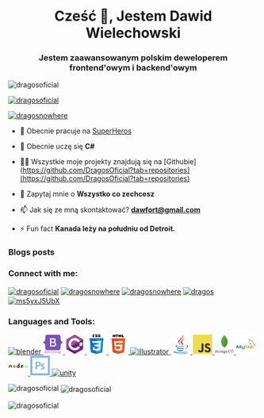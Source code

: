 <h1 align="center">Cześć 👋, Jestem Dawid Wielechowski</h1>
<h3 align="center">Jestem zaawansowanym polskim deweloperem frontend'owym i backend'owym</h3>

<p align="left"> <img src="https://komarev.com/ghpvc/?username=dragosoficial&label=Wy%C5%9Bwietlenia%20profilu&color=0e75b6&style=flat" alt="dragosoficial" /> </p>

<p align="left"> <a href="https://github.com/ryo-ma/github-profile-trophy"><img src="https://github-profile-trophy.vercel.app/?username=dragosoficial" alt="dragosoficial" /></a> </p>

<p align="left"> <a href="https://twitter.com/dragosnowhere" target="blank"><img src="https://img.shields.io/twitter/follow/dragosnowhere?logo=twitter&style=for-the-badge" alt="dragosnowhere" /></a> </p>

- 🔭 Obecnie pracuje na [SuperHeros](https://github.com/DragosOficial/SuperHeros)

- 🌱 Obecnie uczę się **C#**

- 👨‍💻 Wszystkie moje projekty znajdują się na [Githubie](https://github.com/DragosOficial?tab=repositories](https://github.com/DragosOficial?tab=repositories)

- 💬 Zapytaj mnie o **Wszystko co zechcesz**

- 📫 Jak się ze mną skontaktować? **dawfort@gmail.com**

- ⚡ Fun fact **Kanada leży na południu od Detroit.**

### Blogs posts
<!-- BLOG-POST-LIST:START -->
<!-- BLOG-POST-LIST:END -->

<h3 align="left">Connect with me:</h3>
<p align="left">
<a href="https://dev.to/dragosoficial" target="blank"><img align="center" src="https://raw.githubusercontent.com/rahuldkjain/github-profile-readme-generator/master/src/images/icons/Social/devto.svg" alt="dragosoficial" height="30" width="40" /></a>
<a href="https://twitter.com/dragosnowhere" target="blank"><img align="center" src="https://raw.githubusercontent.com/rahuldkjain/github-profile-readme-generator/master/src/images/icons/Social/twitter.svg" alt="dragosnowhere" height="30" width="40" /></a>
<a href="https://instagram.com/dragosnowhere" target="blank"><img align="center" src="https://raw.githubusercontent.com/rahuldkjain/github-profile-readme-generator/master/src/images/icons/Social/instagram.svg" alt="dragosnowhere" height="30" width="40" /></a>
<a href="https://www.youtube.com/c/dragos" target="blank"><img align="center" src="https://raw.githubusercontent.com/rahuldkjain/github-profile-readme-generator/master/src/images/icons/Social/youtube.svg" alt="dragos" height="30" width="40" /></a>
<a href="https://discord.gg/ms5yxJ5UbX" target="blank"><img align="center" src="https://raw.githubusercontent.com/rahuldkjain/github-profile-readme-generator/master/src/images/icons/Social/discord.svg" alt="ms5yxJ5UbX" height="30" width="40" /></a>
</p>

<h3 align="left">Languages and Tools:</h3>
<p align="left"> <a href="https://www.blender.org/" target="_blank" rel="noreferrer"> <img src="https://download.blender.org/branding/community/blender_community_badge_white.svg" alt="blender" width="40" height="40"/> </a> <a href="https://getbootstrap.com" target="_blank" rel="noreferrer"> <img src="https://raw.githubusercontent.com/devicons/devicon/master/icons/bootstrap/bootstrap-plain-wordmark.svg" alt="bootstrap" width="40" height="40"/> </a> <a href="https://www.w3schools.com/cs/" target="_blank" rel="noreferrer"> <img src="https://raw.githubusercontent.com/devicons/devicon/master/icons/csharp/csharp-original.svg" alt="csharp" width="40" height="40"/> </a> <a href="https://www.w3schools.com/css/" target="_blank" rel="noreferrer"> <img src="https://raw.githubusercontent.com/devicons/devicon/master/icons/css3/css3-original-wordmark.svg" alt="css3" width="40" height="40"/> </a> <a href="https://www.w3.org/html/" target="_blank" rel="noreferrer"> <img src="https://raw.githubusercontent.com/devicons/devicon/master/icons/html5/html5-original-wordmark.svg" alt="html5" width="40" height="40"/> </a> <a href="https://www.adobe.com/in/products/illustrator.html" target="_blank" rel="noreferrer"> <img src="https://www.vectorlogo.zone/logos/adobe_illustrator/adobe_illustrator-icon.svg" alt="illustrator" width="40" height="40"/> </a> <a href="https://www.java.com" target="_blank" rel="noreferrer"> <img src="https://raw.githubusercontent.com/devicons/devicon/master/icons/java/java-original.svg" alt="java" width="40" height="40"/> </a> <a href="https://developer.mozilla.org/en-US/docs/Web/JavaScript" target="_blank" rel="noreferrer"> <img src="https://raw.githubusercontent.com/devicons/devicon/master/icons/javascript/javascript-original.svg" alt="javascript" width="40" height="40"/> </a> <a href="https://www.mongodb.com/" target="_blank" rel="noreferrer"> <img src="https://raw.githubusercontent.com/devicons/devicon/master/icons/mongodb/mongodb-original-wordmark.svg" alt="mongodb" width="40" height="40"/> </a> <a href="https://www.mysql.com/" target="_blank" rel="noreferrer"> <img src="https://raw.githubusercontent.com/devicons/devicon/master/icons/mysql/mysql-original-wordmark.svg" alt="mysql" width="40" height="40"/> </a> <a href="https://nodejs.org" target="_blank" rel="noreferrer"> <img src="https://raw.githubusercontent.com/devicons/devicon/master/icons/nodejs/nodejs-original-wordmark.svg" alt="nodejs" width="40" height="40"/> </a> <a href="https://www.photoshop.com/en" target="_blank" rel="noreferrer"> <img src="https://raw.githubusercontent.com/devicons/devicon/master/icons/photoshop/photoshop-line.svg" alt="photoshop" width="40" height="40"/> </a> <a href="https://unity.com/" target="_blank" rel="noreferrer"> <img src="https://www.vectorlogo.zone/logos/unity3d/unity3d-icon.svg" alt="unity" width="40" height="40"/> </a> </p>

<p><img align="left" src="https://github-readme-stats.vercel.app/api/top-langs?username=dragosoficial&show_icons=true&locale=pl&layout=compact" alt="dragosoficial" /></p>

<p>&nbsp;<img align="center" src="https://github-readme-stats.vercel.app/api?username=dragosoficial&show_icons=true&locale=pl" alt="dragosoficial" /></p>

<p><img align="center" src="https://github-readme-streak-stats.herokuapp.com/?user=dragosoficial&" alt="dragosoficial" /></p>
